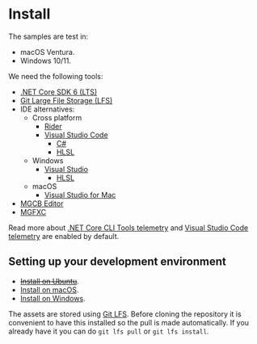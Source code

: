 # Install

The samples are test in:

* macOS Ventura.
* Windows 10/11.

We need the following tools:

* [.NET Core SDK 6 (LTS)](https://docs.microsoft.com/dotnet/core/install/sdk)
* [Git Large File Storage (LFS)](https://git-lfs.github.com/)
* IDE alternatives:
  * Cross platform
    * [Rider](https://www.jetbrains.com/rider)
    * [Visual Studio Code](https://code.visualstudio.com)
      * [C#](https://marketplace.visualstudio.com/items?itemName=ms-dotnettools.csharp)
      * [HLSL](https://marketplace.visualstudio.com/items?itemName=TimGJones.hlsltools)
  * Windows
    * [Visual Studio](https://visualstudio.microsoft.com/es/vs)
      * [HLSL](https://marketplace.visualstudio.com/items?itemName=TimGJones.HLSLToolsforVisualStudio)
  * macOS
    * [Visual Studio for Mac](https://visualstudio.microsoft.com/es/vs/mac)
* [MGCB Editor](https://docs.monogame.net/articles/tools/mgcb_editor.html)
* [MGFXC](https://docs.monogame.net/articles/tools/mgfxc.html)

Read more about [.NET Core CLI Tools telemetry](https://aka.ms/dotnet-cli-telemetry) and [Visual Studio Code telemetry](https://code.visualstudio.com/docs/getstarted/telemetry) are enabled by default.

## Setting up your development environment

* [~~Install on Ubuntu~~](install-ubuntu.md).
* [Install on macOS](install-mac.md).
* [Install on Windows](install-windows.md).

The assets are stored using [Git LFS](https://git-lfs.github.com). Before cloning the repository it is convenient to have this installed so the pull is made automatically. If you already have it you can do `git lfs pull` or `git lfs install`.

